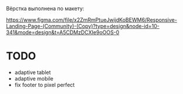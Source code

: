 Вёрстка выполнена по макету:

https://www.figma.com/file/x2ZmRmPtueJwijdKoBEWM6/Responsive-Landing-Page-(Community)-(Copy)?type=design&node-id=10-341&mode=design&t=A5CDMzDCXIe9oOOS-0

# TODO
 - adaptive tablet
 - adaptive mobile
 - fix footer to pixel perfect
